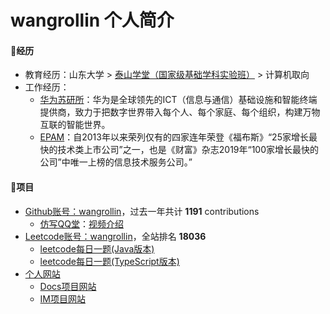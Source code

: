 # wangrollin 个人简介

#### 🍖经历

- 教育经历：山东大学 > [泰山学堂（国家级基础学科实验班）](https://www.tsxt.sdu.edu.cn/) > 计算机取向
- 工作经历：
  - [华为苏研所](https://www.huawei.com/)：华为是全球领先的ICT（信息与通信）基础设施和智能终端提供商，致力于把数字世界带入每个人、每个家庭、每个组织，构建万物互联的智能世界。
  - [EPAM](https://www.epam.com/)：自2013年以来荣列仅有的四家连年荣登《福布斯》“25家增长最快的技术类上市公司”之一，也是《财富》杂志2019年“100家增长最快的公司”中唯一上榜的信息技术服务公司。”


#### 🍖项目

- [Github账号：wangrollin](https://github.com/wangrollin)，过去一年共计 **1191** contributions
  - [仿写QQ堂](https://github.com/wangrollin/QQTang4.0)：[视频介绍](https://www.bilibili.com/video/BV14J411z7Af?from=search&seid=2392020730416138943)
- [Leetcode账号：wangrollin](https://leetcode-cn.com/u/wangrollin/)，全站排名 **18036**
  - [leetcode每日一题(Java版本)](https://github.com/wangrollin/leetcode-java)
  - [leetcode每日一题(TypeScript版本)](https://github.com/wangrollin/leetcode-typescript)
- [个人网站](https://wangrollin.com)
  - [Docs项目网站](https://docs.wangrollin.com)
  - [IM项目网站](https://im.wangrollin.com)
